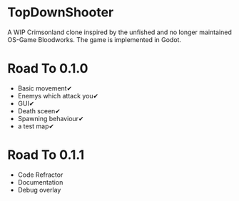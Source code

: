 # TopDownShooter
A WIP Crimsonland clone inspired by the unfished and no longer maintained OS-Game Bloodworks. The game is implemented in Godot.
# Road To 0.1.0
- Basic movement✔
- Enemys which attack you✔
- GUI✔
- Death sceen✔
- Spawning behaviour✔
- a test map✔
# Road To 0.1.1
- Code Refractor
- Documentation
- Debug overlay
